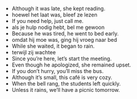 - Although it was late, she kept reading.
- hoewel het laat was, bleef ze lezen
- If you need help, just call me.
- als je hulp nodig hebt, bel me gewoon
- Because he was tired, he went to bed early.
- omdat hij moe was, ging hij vroeg naar bed
- While she waited, it began to rain.
- terwijl zij wachtee
- Since you’re here, let’s start the meeting.
- Even though he apologized, she remained upset.
- If you don’t hurry, you’ll miss the bus.
- Although it’s small, this café is very cozy.
- When the bell rang, the students left quickly.
- Unless it rains, we’ll have a picnic tomorrow.